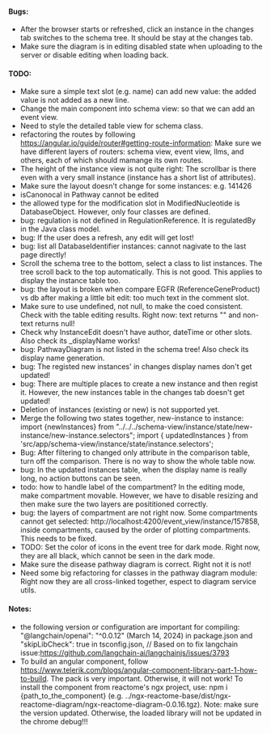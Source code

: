 #### Bugs:
- After the browser starts or refreshed, click an instance in the changes tab switches to the schema tree. It should be stay at the changes tab.
- Make sure the diagram is in editing disabled state when uploading to the server or disable editing when loading back.

#### TODO:
- Make sure a simple text slot (e.g. name) can add new value: the added value is not added as a new line.
- Change the main component into schema view: so that we can add an event view.
- Need to style the detailed table view for schema class.
- refactoring the routes by following https://angular.io/guide/router#getting-route-information: Make sure we have different layers of routers: schema view, event view, llms, and others, each of which should mamange its own routes.
- The height of the instance view is not quite right: The scrollbar is there even with a very small instance (instance has a short list of attributes).
- Make sure the layout doesn't change for some instances: e.g. 141426
- isCanonocal in Pathway cannot be edited
- the allowed type for the modification slot in ModifiedNucleotide is DatabaseObject. However, only four classes are defined.
- bug: regulation is not defined in RegulationReference. It is regulatedBy in the Java class model.
- bug: If the user does a refresh, any edit will get lost!
- bug: list all DatabaseIdentifier instances: cannot nagivate to the last page directly!
- Scroll the schema tree to the bottom, select a class to list instances. The tree scroll back to the top automatically. This is not good. This applies to display the instance table too. 
- bug: the layout is broken when compare EGFR (ReferenceGeneProduct) vs db after making a little bit edit: too much text in the comment slot.
- Make sure to use undefined, not null, to make the coed consistent. Check with the table editing results. Right now: text returns "" and non-text returns null!
- Check why InstanceEdit doesn't have author, dateTime or other slots. Also check its _displayName works!
- bug: PathwayDiagram is not listed in the schema tree! Also check its display name generation.
- bug: The registed new instances' in changes display names don't get updated!
- bug: There are multiple places to create a new instance and then regist it. However, the new instances table in the changes tab doesn't get updated!
- Deletion of instances (existing or new) is not supported yet.
- Merge the following two states together, new-instance to instance:
import {newInstances} from "../../../schema-view/instance/state/new-instance/new-instance.selectors";
import { updatedInstances } from 'src/app/schema-view/instance/state/instance.selectors';
- Bug: After filtering to changed only attribute in the comparison table, turn off the comparison. There is no way to show the whole table now.
- bug: In the updated instances table, when the display name is really long, no action buttons can be seen.
- todo: how to handle label of the compartment? In the editing mode, make compartment movable. However, we have to disable resizing and then make sure the two layers are posititioned correctly.
- bug: the layers of compartment are not right now. Some compartments cannot get selected: http://localhost:4200/event_view/instance/157858, inside compartments, caused by the order of plotting compartments. This needs to be fixed.
- TODO: Set the color of icons in the event tree for dark mode. Right now, they are all black, which cannot be seen in the dark mode.
- Make sure the disease pathway diagram is correct. Right not it is not!
- Need some big refactoring for classes in the pathway diagram module: Right now they are all cross-linked together, espect to diagram service utils.

#### Notes:
- the following version or configuration are important for compiling: "@langchain/openai": "^0.0.12" (March 14, 2024) in package.json and "skipLibCheck": true in tsconfig.json, // Based on to fix langchain issue:https://github.com/langchain-ai/langchainjs/issues/3793
- To build an angular component, follow https://www.telerik.com/blogs/angular-component-library-part-1-how-to-build. The pack is very important. Otherwise, it will not work! To install the component from reactome's ngx project, use: npm i {path_to_the_component} (e.g. ../ngx-reactome-base/dist/ngx-reactome-diagram/ngx-reactome-diagram-0.0.16.tgz). Note: make sure the version updated. Otherwise, the loaded library will not be updated in the chrome debug!!!

